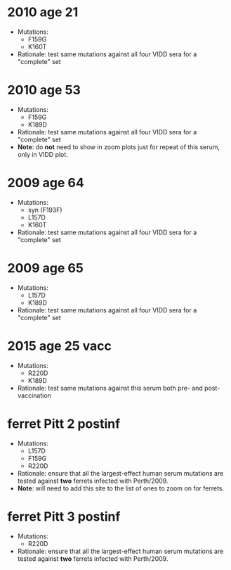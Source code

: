 # 2010 age 21
- Mutations:
  - F159G
  - K160T
- Rationale: test same mutations against all four VIDD sera for a "complete" set

# 2010 age 53
- Mutations:
  - F159G
  - K189D
- Rationale: test same mutations against all four VIDD sera for a "complete" set
- **Note**: do **not** need to show in zoom plots just for repeat of this serum, only in VIDD plot.

# 2009 age 64
- Mutations:
  - syn (F193F)
  - L157D
  - K160T
- Rationale: test same mutations against all four VIDD sera for a "complete" set

# 2009 age 65
- Mutations:
  - L157D
  - K189D
- Rationale: test same mutations against all four VIDD sera for a "complete" set

# 2015 age 25 vacc
- Mutations:
  - R220D
  - K189D
- Rationale: test same mutations against this serum both pre- and post-vaccination

# ferret Pitt 2 postinf
- Mutations:
  - L157D
  - F159G
  - R220D
- Rationale: ensure that all the largest-effect human serum mutations are tested against **two** ferrets infected with Perth/2009.
- **Note**: will need to add this site to the list of ones to zoom on for ferrets.

# ferret Pitt 3 postinf
- Mutations:
  - R220D
- Rationale: ensure that all the largest-effect human serum mutations are tested against **two** ferrets infected with Perth/2009.
